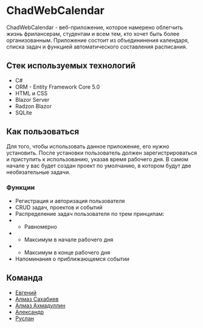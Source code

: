 # ChadWebCalendar
ChadWebCalendar - веб-приложение, которое намерено облегчить жизнь фрилансерам, студентам и всем тем, кто хочет быть более организованным. Приложение состоит из объедининения календаря, списка задач и функцией автоматического составления расписания.

## Стек используемых технологий
* C#
* ORM - Entity Framework Core 5.0
* HTML и CSS
* Blazor Server
* Radzon Blazor
* SQLite

## Как пользоваться
Для того, чтобы использовать данное приложение, его нужно установить. После установки пользователь должен зарегистрироваться и приступить к использованию, указав время рабочего дня. В самом начале у вас будет создан проект по умолчанию, в котором будут две необязательные задачи. 

### Функции
* Регистрация и авторизация пользователя
* CRUD задач, проектов и событий
* Распределение задач пользователя по трем принципам: 
* * Равномерно
* * Максимум в начале рабочего дня
* * Максимум в конце рабочего дня
* Напоминания о приближающемся событии


## Команда
* [Евгений](https://t.me/eukuz)
* [Алмаз Сахабиев](https://t.me/Defourten)
* [Алмаз Ахмадуллин](https://t.me/almazix)
* [Александр](https://t.me/full_dark)
* [Руслан](https://t.me/auter1)
